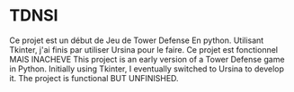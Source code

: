 # TDNSI
Ce projet est un début de Jeu de Tower Defense En python. Utilisant Tkinter, j'ai finis par utiliser Ursina pour le faire.
Ce projet est fonctionnel MAIS INACHEVE
This project is an early version of a Tower Defense game in Python. Initially using Tkinter, I eventually switched to Ursina to develop it. 
The project is functional BUT UNFINISHED.
